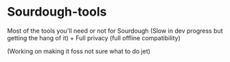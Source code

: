 # Sourdough-tools
Most of the tools you'll need or not for Sourdough (Slow in dev progress but getting the hang of it) + Full privacy (full offline compatibility)

(Working on making it foss not sure what to do jet)
